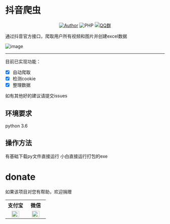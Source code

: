 # 抖音爬虫

<p align="center">
    <a href="https://github.com/raindrop-hb"><img alt="Author" src="https://img.shields.io/badge/author-raindrop-blueviolet"/></a>
    <img alt="PHP" src="https://img.shields.io/badge/code-Python-success"/></a>
    <a href="https://jq.qq.com/?_wv=1027&k=fzhZMSbP"><img alt="QQ群" src="https://img.shields.io/badge/QQ-交流群-blackviolet"/></a>
</p>

通过抖音官方接口，爬取用户所有视频和图片并创建excel数据


![image](https://github.com/raindrop-hb/douyin_spider/assets/72308008/51232a40-5efe-4372-a4dd-f2488b9da0bb)



------
目前已实现功能：


- [x] 自动爬取
- [x] 检测cookie
- [x] 整理数据

如有其他好的建议请提交issues

## 环境要求
python 3.6 

## 操作方法
有基础下载py文件直接运行
小白直接运行打包的exe

# donate
如果该项目对您有帮助，欢迎捐赠
<table>
  <tr>
    <th width="50%">支付宝</th>
    <th width="50%">微信</th>
  </tr>
  <tr></tr>
  <tr align="center">
    <td><img width="70%" src="![1Z4)%05U_UOCCA_12V{GL32_tmb](https://github.com/raindrop-hb/douyin_spider/assets/72308008/11ec7cb4-3ecd-447b-8ef7-98dd03a45c12)
"></td>
    <td><img width="70%" src="![KXELZF2RGDSH2`F_EIQL~J0_tmb](https://github.com/raindrop-hb/douyin_spider/assets/72308008/21f8b611-91f4-4cee-896f-e5c7f40f755b)
"></td>
  </tr>
</table>

